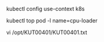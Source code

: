 kubectl config use-context k8s

kubectl top pod -l name=cpu-loader

vi /opt/KUT00401/KUT00401.txt


